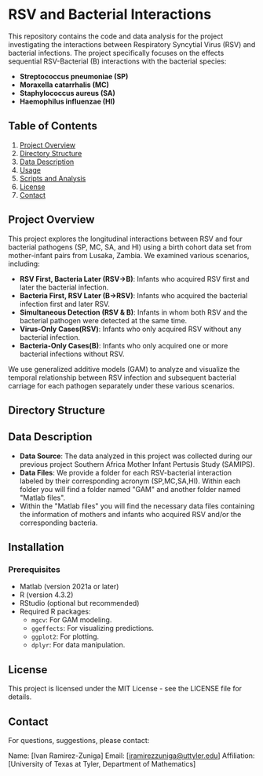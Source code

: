 # RSV and Bacterial Interactions

This repository contains the code and data analysis for the project investigating the interactions between Respiratory Syncytial Virus (RSV) and bacterial infections. The project specifically focuses on the effects sequential RSV-Bacterial (B) interactions with the bacterial species:
- **Streptococcus pneumoniae (SP)**
- **Moraxella catarrhalis (MC)**
- **Staphylococcus aureus (SA)**
- **Haemophilus influenzae (HI)**

## Table of Contents
1. [Project Overview](#project-overview)
2. [Directory Structure](#directory-structure)
3. [Data Description](#data-description)
5. [Usage](#usage)
6. [Scripts and Analysis](#scripts-and-analysis)
9. [License](#license)
10. [Contact](#contact)

## Project Overview
This project explores the longitudinal interactions between RSV and four bacterial pathogens (SP, MC, SA, and HI) using a birth cohort data set from mother-infant pairs from Lusaka, Zambia. We examined various scenarios, including:
- **RSV First, Bacteria Later (RSV->B)**: Infants who acquired RSV first and later the bacterial infection.
- **Bacteria First, RSV Later (B->RSV)**: Infants who acquired the bacterial infection first and later RSV.
- **Simultaneous Detection (RSV & B)**: Infants in whom both RSV and the bacterial pathogen were detected at the same time.
- **Virus-Only Cases(RSV)**: Infants who only acquired RSV without any bacterial infection.
- **Bacteria-Only Cases(B)**: Infants who only acquired one or more bacterial infections without RSV.

We use generalized additive models (GAM) to analyze and visualize the temporal relationship between RSV infection and subsequent bacterial carriage for each pathogen separately under these various scenarios.

## Directory Structure



## Data Description
- **Data Source**: The data analyzed in this project was collected during our previous project Southern Africa Mother Infant Pertusis Study (SAMIPS).
- **Data Files**: We provide a folder for each RSV-bacterial interaction labeled by their corresponding acronym (SP,MC,SA,HI). Within each folder you will find a folder named "GAM" and another folder named "Matlab files".  
- Within the "Matlab files" you will find the necessary data files containing the information of mothers and infants who acquired RSV and/or the corresponding bacteria. 

## Installation
### Prerequisites
- Matlab (version 2021a or later)
- R (version 4.3.2)
- RStudio (optional but recommended)
- Required R packages:
  - `mgcv`: For GAM modeling.
  - `ggeffects`: For visualizing predictions.
  - `ggplot2`: For plotting.
  - `dplyr`: For data manipulation.

## License
This project is licensed under the MIT License - see the LICENSE file for details.

## Contact

For questions, suggestions, please contact:

Name: [Ivan Ramirez-Zuniga]
Email: [iramirezzuniga@uttyler.edu]
Affiliation: [University of Texas at Tyler, Department of Mathematics]

